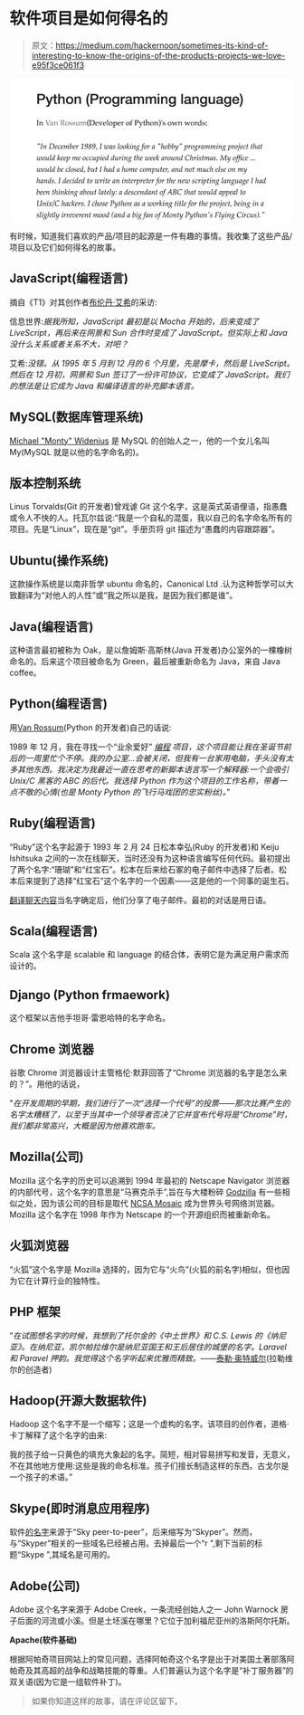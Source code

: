 # 软件项目是如何得名的

> 原文：<https://medium.com/hackernoon/sometimes-its-kind-of-interesting-to-know-the-origins-of-the-products-projects-we-love-e95f3ce061f3>

![](img/834ca102bfbbdba57e0c9b0d5bea7d47.png)

有时候，知道我们喜欢的产品/项目的起源是一件有趣的事情。我收集了这些产品/项目以及它们如何得名的故事。

## JavaScript(编程语言)

摘自《T1》对其创作者[布伦丹·艾希](http://en.wikipedia.org/wiki/Brendan_Eich)的采访:

信息世界:*据我所知，JavaScript 最初是以 Mocha 开始的，后来变成了 LiveScript，再后来在网景和 Sun 合作时变成了 JavaScript。但实际上和 Java 没什么关系或者关系不大，对吧？*

艾希:*没错。从 1995 年 5 月到 12 月的 6 个月里，先是摩卡，然后是 LiveScript。然后在 12 月初，网景和 Sun 签订了一份许可协议，它变成了 JavaScript。我们的想法是让它成为 Java 和编译语言的补充脚本语言。*

## MySQL(数据库管理系统)

[Michael "Monty" Widenius](https://en.wikipedia.org/wiki/Michael_Widenius) 是 MySQL 的创始人之一，他的一个女儿名叫 My(MySQL 就是以他的名字命名的)。

## 版本控制系统

Linus Torvalds(Git 的开发者)曾戏谑 Git 这个名字，这是英式英语俚语，指愚蠢或令人不快的人。托瓦尔兹说:“我是一个自私的混蛋，我以自己的名字命名所有的项目。先是“Linux”，现在是“git”。手册页将 git 描述为“愚蠢的内容跟踪器”。

## Ubuntu(操作系统)

这款操作系统是以南非哲学 ubuntu 命名的，Canonical Ltd .认为这种哲学可以大致翻译为“对他人的人性”或“我之所以是我，是因为我们都是谁”。

## Java(编程语言)

这种语言最初被称为 Oak，是以詹姆斯·高斯林(Java 开发者)办公室外的一棵橡树命名的。后来这个项目被命名为 Green，最后被重新命名为 Java，来自 Java coffee。

## Python(编程语言)

用[Van Rossum](https://en.wikipedia.org/wiki/Guido_van_Rossum)(Python 的开发者)自己的话说:

1989 年 12 月，我在寻找一个“业余爱好” [*编程*](https://hackernoon.com/tagged/programming) *项目，这个项目能让我在圣诞节前后的一周里忙个不停。我的办公室...会被关闭，但我有一台家用电脑，手头没有太多其他东西。我决定为我最近一直在思考的新脚本语言写一个解释器:一个会吸引 Unix/C 黑客的 ABC 的后代。我选择 Python 作为这个项目的工作名称，带着一点不敬的心情(也是 Monty Python 的飞行马戏团的忠实粉丝)。*”

## Ruby(编程语言)

“Ruby”这个名字起源于 1993 年 2 月 24 日松本幸弘(Ruby 的开发者)和 Keiju Ishitsuka 之间的一次在线聊天，当时还没有为这种语言编写任何代码。最初提出了两个名字:“珊瑚”和“红宝石”。松本在后来给石冢的电子邮件中选择了后者。松本后来提到了选择“红宝石”这个名字的一个因素——这是他的一个同事的诞生石。

[翻译聊天内容](http://blade.nagaokaut.ac.jp/cgi-bin/scat.rb/ruby/ruby-talk/88819)当名字确定后，他们分享了电子邮件。最初的对话是用日语。

## Scala(编程语言)

Scala 这个名字是 scalable 和 language 的结合体，表明它是为满足用户需求而设计的。

## Django (Python frmaework)

这个框架以吉他手坦哥·雷恩哈特的名字命名。

## Chrome 浏览器

谷歌 Chrome 浏览器设计主管格伦·默菲回答了“Chrome 浏览器的名字是怎么来的？”。用他的话说，

"*在开发周期的早期，我们进行了一次“选择一个代号”的投票——那次比赛产生的名字太糟糕了，以至于当其中一个领导者否决了它并宣布代号将是“Chrome”时，我们都非常高兴，大概是因为他喜欢跑车。*

## Mozilla(公司)

Mozilla 这个名字的历史可以追溯到 1994 年最初的 Netscape Navigator 浏览器的内部代号，这个名字的意思是“马赛克杀手”,旨在与大楼粉碎 [Godzilla](https://en.wikipedia.org/wiki/Godzilla) 有一些相似之处，因为该公司的目标是取代 [NCSA Mosaic](https://en.wikipedia.org/wiki/Mosaic_(web_browser)) 成为世界头号网络浏览器。Mozilla 这个名字在 1998 年作为 Netscape 的一个开源组织而被重新命名。

## 火狐浏览器

“火狐”这个名字是 Mozilla 选择的，因为它与“火鸟”(火狐的前名字)相似，但也因为它在计算行业的独特性。

## PHP 框架

”*在试图想名字的时候，我想到了托尔金的《中土世界》和 C.S. Lewis 的《纳尼亚》。在纳尼亚，凯尔帕拉维尔是纳尼亚国王和王后居住的城堡的名字。Laravel 和 Paravel 押韵。我觉得这个名字听起来优雅而精致。*——[泰勒·奥特威尔](https://twitter.com/taylorotwell)(拉勒维尔的创造者)

## Hadoop(开源大数据软件)

Hadoop 这个名字不是一个缩写；这是一个虚构的名字。该项目的创作者，道格·卡丁解释了这个名字的由来:

我的孩子给一只黄色的填充大象起的名字。简短，相对容易拼写和发音，无意义，不在其他地方使用:这些是我的命名标准。孩子们擅长制造这样的东西。古戈尔是一个孩子的术语。”

## Skype(即时消息应用程序)

软件[的名字](https://hackernoon.com/tagged/software)来源于“Sky peer-to-peer”，后来缩写为“Skyper”。然而，与“Skyper”相关的一些域名已经被占用。去掉最后一个“r ”,剩下当前的标题“Skype ”,其域名是可用的。

## Adobe(公司)

Adobe 这个名字来源于 Adobe Creek，一条流经创始人之一 John Warnock 房子后面的河流或小溪。但是土坯溪在哪里？它位于加利福尼亚州的洛斯阿尔托斯。

**Apache(软件基础)**

根据阿帕奇项目网站上的常见问题，选择阿帕奇这个名字是出于对美国土著部落阿帕奇及其高超的战争和战略技能的尊重。人们普遍认为这个名字是“补丁服务器”的双关语(因为它是一组软件补丁)。

> 如果你知道这样的故事，请在评论区留下。